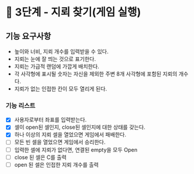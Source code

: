 # 🚀 3단계 - 지뢰 찾기(게임 실행)

## 기능 요구사항

- 높이와 너비, 지뢰 개수를 입력받을 수 있다.
- 지뢰는 눈에 잘 띄는 것으로 표기한다.
- 지뢰는 가급적 랜덤에 가깝게 배치한다.
- 각 사각형에 표시될 숫자는 자신을 제외한 주변 8개 사각형에 포함된 지뢰의 개수다.
- 지뢰가 없는 인접한 칸이 모두 열리게 된다.

### 기능 리스트

- [x] 사용자로부터 좌표를 입력받는다.
- [x] 셀이 open된 셀인지, close된 셀인지에 대한 상태를 갖는다.
- [x] 하나 이상의 지뢰 셀을 열었으면 게임에서 패배한다.
- [ ] 모든 빈 셀을 열었으면 게임에서 승리한다.
- [ ] 입력한 셀에 지뢰가 없다면, 연결된 empty을 모두 Open
- [ ] close 된 셀은 C를 출력
- [ ] open 된 셀은 인접한 지뢰 개수를 출력
